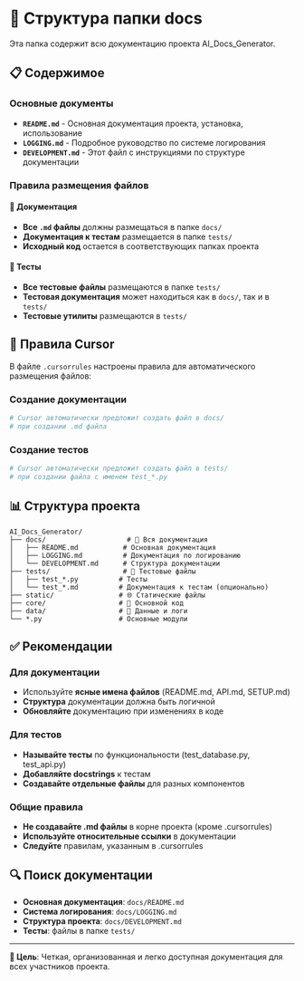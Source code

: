 # 📁 Структура папки docs

Эта папка содержит всю документацию проекта AI_Docs_Generator.

## 📋 Содержимое

### Основные документы
- **`README.md`** - Основная документация проекта, установка, использование
- **`LOGGING.md`** - Подробное руководство по системе логирования
- **`DEVELOPMENT.md`** - Этот файл с инструкциями по структуре документации

### Правила размещения файлов

#### 📝 Документация
- **Все `.md` файлы** должны размещаться в папке `docs/`
- **Документация к тестам** размещается в папке `tests/`
- **Исходный код** остается в соответствующих папках проекта

#### 🧪 Тесты
- **Все тестовые файлы** размещаются в папке `tests/`
- **Тестовая документация** может находиться как в `docs/`, так и в `tests/`
- **Тестовые утилиты** размещаются в `tests/`

## 🔧 Правила Cursor

В файле `.cursorrules` настроены правила для автоматического размещения файлов:

### Создание документации
```bash
# Cursor автоматически предложит создать файл в docs/
# при создании .md файла
```

### Создание тестов
```bash
# Cursor автоматически предложит создать файл в tests/
# при создании файла с именем test_*.py
```

## 📊 Структура проекта

```
AI_Docs_Generator/
├── docs/                    # 📁 Вся документация
│   ├── README.md           # Основная документация
│   ├── LOGGING.md          # Документация по логированию
│   └── DEVELOPMENT.md      # Структура документации
├── tests/                  # 🧪 Тестовые файлы
│   ├── test_*.py          # Тесты
│   └── test_*.md          # Документация к тестам (опционально)
├── static/                # 🌐 Статические файлы
├── core/                  # 🔧 Основной код
├── data/                  # 💾 Данные и логи
└── *.py                   # Основные модули
```

## ✅ Рекомендации

### Для документации
- Используйте **ясные имена файлов** (README.md, API.md, SETUP.md)
- **Структура** документации должна быть логичной
- **Обновляйте** документацию при изменениях в коде

### Для тестов
- **Называйте тесты** по функциональности (test_database.py, test_api.py)
- **Добавляйте docstrings** к тестам
- **Создавайте отдельные файлы** для разных компонентов

### Общие правила
- **Не создавайте .md файлы** в корне проекта (кроме .cursorrules)
- **Используйте относительные ссылки** в документации
- **Следуйте** правилам, указанным в .cursorrules

## 🔍 Поиск документации

- **Основная документация**: `docs/README.md`
- **Система логирования**: `docs/LOGGING.md`
- **Структура проекта**: `docs/DEVELOPMENT.md`
- **Тесты**: файлы в папке `tests/`

---

**🎯 Цель**: Четкая, организованная и легко доступная документация для всех участников проекта.
